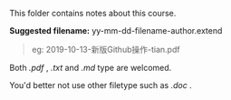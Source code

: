This folder contains notes about this course.

**Suggested filename:** yy-mm-dd-filename-author.extend

> eg: 2019-10-13-新版Github操作-tian.pdf

Both *.pdf* , *.txt* and *.md* type are welcomed.

You'd better not use other filetype such as *.doc* . 
